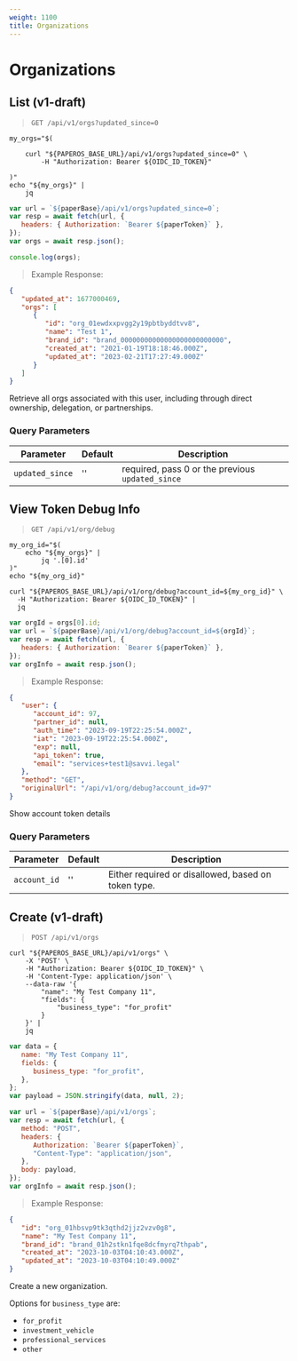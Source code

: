 ```yaml
---
weight: 1100
title: Organizations
---
```


# Organizations

## List (v1-draft)

> `GET /api/v1/orgs?updated_since=0`

```shell
my_orgs="$(

    curl "${PAPEROS_BASE_URL}/api/v1/orgs?updated_since=0" \
        -H "Authorization: Bearer ${OIDC_ID_TOKEN}"

)"
echo "${my_orgs}" |
    jq
```

```javascript
var url = `${paperBase}/api/v1/orgs?updated_since=0`;
var resp = await fetch(url, {
   headers: { Authorization: `Bearer ${paperToken}` },
});
var orgs = await resp.json();

console.log(orgs);
```

> Example Response:

```json
{
   "updated_at": 1677000469,
   "orgs": [
      {
         "id": "org_01ewdxxpvgg2y19pbtbyddtvv8",
         "name": "Test 1",
         "brand_id": "brand_00000000000000000000000000",
         "created_at": "2021-01-19T18:18:46.000Z",
         "updated_at": "2023-02-21T17:27:49.000Z"
      }
   ]
}
```

Retrieve all orgs associated with this user, including through direct ownership,
delegation, or partnerships.

### Query Parameters

| Parameter       | Default | Description                                      |
| --------------- | ------- | ------------------------------------------------ |
| `updated_since` | ''      | required, pass 0 or the previous `updated_since` |

## View Token Debug Info

> `GET /api/v1/org/debug`

```shell
my_org_id="$(
    echo "${my_orgs}" |
        jq '.[0].id'
)"
echo "${my_org_id}"

curl "${PAPEROS_BASE_URL}/api/v1/org/debug?account_id=${my_org_id}" \
  -H "Authorization: Bearer ${OIDC_ID_TOKEN}" |
  jq
```

```javascript
var orgId = orgs[0].id;
var url = `${paperBase}/api/v1/org/debug?account_id=${orgId}`;
var resp = await fetch(url, {
   headers: { Authorization: `Bearer ${paperToken}` },
});
var orgInfo = await resp.json();
```

> Example Response:

```json
{
   "user": {
      "account_id": 97,
      "partner_id": null,
      "auth_time": "2023-09-19T22:25:54.000Z",
      "iat": "2023-09-19T22:25:54.000Z",
      "exp": null,
      "api_token": true,
      "email": "services+test1@savvi.legal"
   },
   "method": "GET",
   "originalUrl": "/api/v1/org/debug?account_id=97"
}
```

Show account token details

### Query Parameters

| Parameter    | Default | Description                                         |
| ------------ | ------- | --------------------------------------------------- |
| `account_id` | ''      | Either required or disallowed, based on token type. |

## Create (v1-draft)

> `POST /api/v1/orgs`

```shell
curl "${PAPEROS_BASE_URL}/api/v1/orgs" \
    -X 'POST' \
    -H "Authorization: Bearer ${OIDC_ID_TOKEN}" \
    -H 'Content-Type: application/json' \
    --data-raw '{
        "name": "My Test Company 11",
        "fields": {
            "business_type": "for_profit"
        }
    }' |
    jq
```

```javascript
var data = {
   name: "My Test Company 11",
   fields: {
      business_type: "for_profit",
   },
};
var payload = JSON.stringify(data, null, 2);

var url = `${paperBase}/api/v1/orgs`;
var resp = await fetch(url, {
   method: "POST",
   headers: {
      Authorization: `Bearer ${paperToken}`,
      "Content-Type": "application/json",
   },
   body: payload,
});
var orgInfo = await resp.json();
```

> Example Response:

```json
{
   "id": "org_01hbsvp9tk3qthd2jjz2vzv0g8",
   "name": "My Test Company 11",
   "brand_id": "brand_01h2stkn1fqe8dcfmyrq7thpab",
   "created_at": "2023-10-03T04:10:43.000Z",
   "updated_at": "2023-10-03T04:10:49.000Z"
}
```

Create a new organization.

Options for `business_type` are:

- `for_profit`
- `investment_vehicle`
- `professional_services`
- `other`
